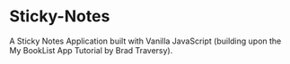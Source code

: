 # Sticky-Notes
A Sticky Notes Application built with Vanilla JavaScript (building upon the My BookList App Tutorial by Brad Traversy).


